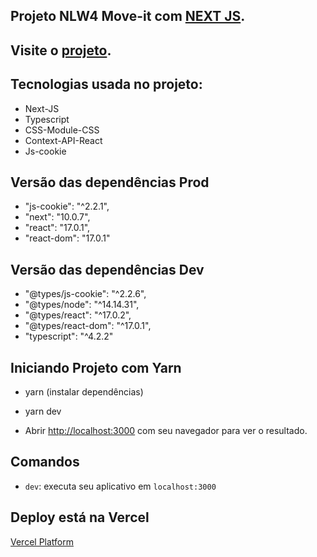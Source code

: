 ## Projeto NLW4 Move-it com [NEXT JS](https://vercel.com/).

## Visite o [projeto](https://nlw-four-movie.vercel.app/).

## Tecnologias usada no projeto:

- Next-JS
- Typescript
- CSS-Module-CSS
- Context-API-React
- Js-cookie

## Versão das dependências Prod

- "js-cookie": "^2.2.1",
- "next": "10.0.7",
- "react": "17.0.1",
- "react-dom": "17.0.1"

## Versão das dependências Dev

- "@types/js-cookie": "^2.2.6",
- "@types/node": "^14.14.31",
- "@types/react": "^17.0.2",
- "@types/react-dom": "^17.0.1",
- "typescript": "^4.2.2"

## Iniciando Projeto com Yarn

- yarn (instalar dependências)

- yarn dev

- Abrir [http://localhost:3000](http://localhost:3000) com seu navegador para ver o resultado.

## Comandos

- `dev`: executa seu aplicativo em `localhost:3000`

## Deploy está na Vercel

[Vercel Platform](https://vercel.com/)
